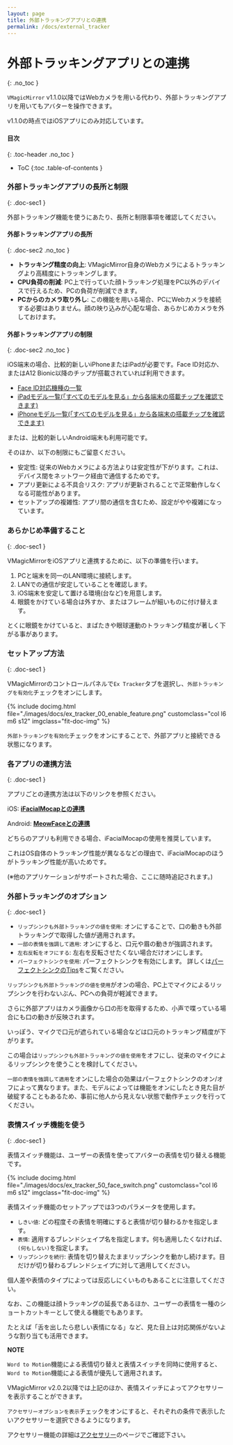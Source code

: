 ```yaml
---
layout: page
title: 外部トラッキングアプリとの連携
permalink: /docs/external_tracker
---
```


# 外部トラッキングアプリとの連携
{: .no_toc }

`VMagicMirror` v1.1.0以降ではWebカメラを用いる代わり、外部トラッキングアプリを用いてもアバターを操作できます。

v1.1.0の時点ではiOSアプリにのみ対応しています。

<div class="toc-area" markdown="1">

#### 目次
{: .toc-header .no_toc }

* ToC
{:toc .table-of-contents }

</div>


### 外部トラッキングアプリの長所と制限
{: .doc-sec1 }

外部トラッキング機能を使うにあたり、長所と制限事項を確認してください。

#### 外部トラッキングアプリの長所
{: .doc-sec2 .no_toc }

<div class="doc-ul" markdown="1">

- **トラッキング精度の向上**: VMagicMirror自身のWebカメラによるトラッキングより高精度にトラッキングします。
- **CPU負荷の削減**: PC上で行っていた顔トラッキング処理をPC以外のデバイスで行えるため、PCの負荷が削減できます。
- **PCからのカメラ取り外し**: この機能を用いる場合、PCにWebカメラを接続する必要はありません。顔の映り込みが心配な場合、あらかじめカメラを外しておけます。

</div>

#### 外部トラッキングアプリの制限
{: .doc-sec2 .no_toc }

iOS端末の場合、比較的新しいiPhoneまたはiPadが必要です。Face ID対応か、またはA12 Bionic以降のチップが搭載されていれば利用できます。

<div class="doc-ul" markdown="1">

- [Face ID対応機種の一覧](https://support.apple.com/ja-jp/HT209183)
- [iPadモデル一覧(「すべてのモデルを見る」から各端末の搭載チップを確認できます)](https://www.apple.com/jp/ipad/compare/)
- [iPhoneモデル一覧(「すべてのモデルを見る」から各端末の搭載チップを確認できます)](https://www.apple.com/jp/iphone/compare/)

</div>

または、比較的新しいAndroid端末も利用可能です。

そのほか、以下の制限にもご留意ください。

<div class="doc-ul" markdown="1">

- 安定性: 従来のWebカメラによる方法よりは安定性が下がります。これは、デバイス間をネットワーク経由で通信するためです。
- アプリ更新による不具合リスク: アプリが更新されることで正常動作しなくなる可能性があります。
- セットアップの複雑性: アプリ間の通信を含むため、設定がやや複雑になっています。

</div>


### あらかじめ準備すること
{: .doc-sec1 }

VMagicMirrorをiOSアプリと連携するために、以下の準備を行います。

1. PCと端末を同一のLAN環境に接続します。
2. LANでの通信が安定していることを確認します。
3. iOS端末を安定して置ける環境(台など)を用意します。
4. 眼鏡をかけている場合は外すか、またはフレームが細いものに付け替えます。

とくに眼鏡をかけていると、まばたきや眼球運動のトラッキング精度が著しく下がる事があります。


### セットアップ方法
{: .doc-sec1 }

VMagicMirrorのコントロールパネルで`Ex Tracker`タブを選択し、`外部トラッキングを有効化`チェックをオンにします。

<div class="row">
{% include docimg.html file="./images/docs/ex_tracker_00_enable_feature.png" customclass="col l6 m6 s12" imgclass="fit-doc-img" %}
</div>

`外部トラッキングを有効化`チェックをオンにすることで、外部アプリと接続できる状態になります。

### 各アプリの連携方法
{: .doc-sec1 }

アプリごとの連携方法は以下のリンクを参照ください。

iOS: **[iFacialMocapとの連携](./external_tracker_ifacialmocap)**

Android: **[MeowFaceとの連携](./external_tracker_meowface)**

どちらのアプリも利用できる場合、iFacialMocapの使用を推奨しています。

これはOS自体のトラッキング性能が異なるなどの理由で、iFacialMocapのほうがトラッキング性能が高いためです。

(※他のアプリケーションがサポートされた場合、ここに随時追記されます。)


### 外部トラッキングのオプション
{: .doc-sec1 }

<div class="doc-ul" markdown="1">

- `リップシンクも外部トラッキングの値を使用`: オンにすることで、口の動きも外部トラッキングで取得した値が適用されます。
- `一部の表情を強調して適用`: オンにすると、口元や眉の動きが強調されます。
- `左右反転をオフにする`: 左右を反転させたくない場合だけオンにします。
- `パーフェクトシンクを使用`: パーフェクトシンクを有効にします。
詳しくは[パーフェクトシンクのTips](../tips/perfect_sync)をご覧ください。

</div>

`リップシンクも外部トラッキングの値を使用`がオンの場合、PC上でマイクによるリップシンクを行わないぶん、PCへの負荷が軽減できます。

さらに外部アプリはカメラ画像から口の形を取得するため、小声で喋っている場合にも口の動きが反映されます。

いっぽう、マイクで口元が遮られている場合などは口元のトラッキング精度が下がります。

この場合は`リップシンクも外部トラッキングの値を使用`をオフにし、従来のマイクによるリップシンクを使うことを検討してください。


`一部の表情を強調して適用`をオンにした場合の効果はパーフェクトシンクのオン/オフによって異なります。また、モデルによっては機能をオンにしたとき見た目が破綻することもあるため、事前に他人から見えない状態で動作チェックを行ってください。


### 表情スイッチ機能を使う
{: .doc-sec1 }

表情スイッチ機能は、ユーザーの表情を使ってアバターの表情を切り替える機能です。

<div class="row">
{% include docimg.html file="./images/docs/ex_tracker_50_face_switch.png" customclass="col l6 m6 s12" imgclass="fit-doc-img" %}
</div>

表情スイッチ機能のセットアップでは3つのパラメータを使用します。

<div class="doc-ul" markdown="1">

- `しきい値`: どの程度その表情を明確にすると表情が切り替わるかを指定します。
- `表情`: 適用するブレンドシェイプ名を指定します。何も適用したくなければ、`(何もしない)`を指定します。
- `リップシンクを続行`: 表情を切り替えたままリップシンクを動かし続けます。目だけが切り替わるブレンドシェイプに対して適用してください。

</div>

個人差や表情のタイプによっては反応しにくいものもあることに注意してください。

なお、この機能は顔トラッキングの延長であるほか、ユーザーの表情を一種のショートカットキーとして使える機能でもあります。

たとえば「舌を出したら悲しい表情になる」など、見た目上は対応関係がないような割り当ても活用できます。

<div class="note-area" markdown="1">

**NOTE**

`Word to Motion`機能による表情切り替えと表情スイッチを同時に使用すると、`Word to Motion`機能による表情が優先して適用されます。

</div>

VMagicMirror v2.0.2以降では上記のほか、表情スイッチによってアクセサリーを表示することができます。

`アクセサリーオプションを表示`チェックをオンにすると、それぞれの条件で表示したいアクセサリーを選択できるようになります。

アクセサリー機能の詳細は[アクセサリー](./accessory)のページでご確認下さい。
